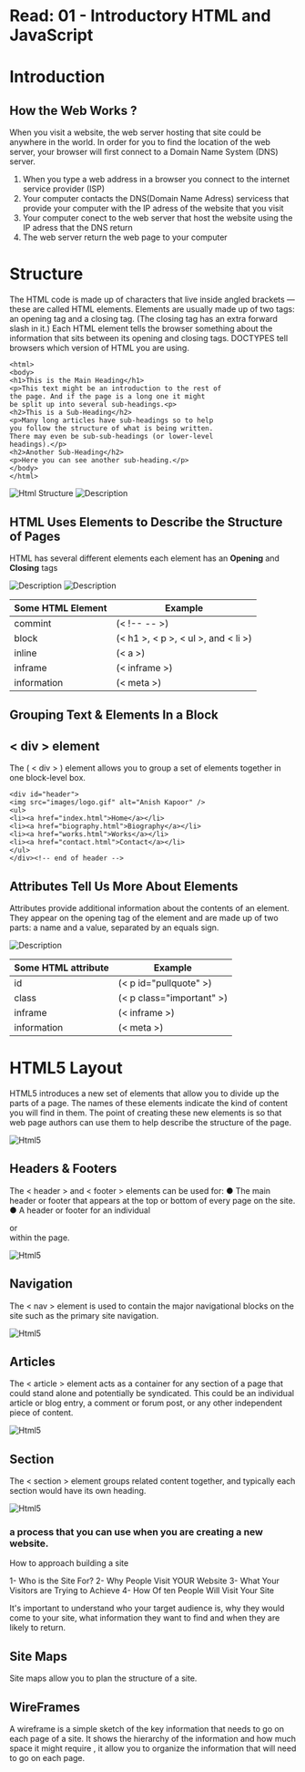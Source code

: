 
# Read: 01 - Introductory HTML and JavaScript



# Introduction

## **How the Web Works ?**


  When you visit a website, the web server hosting that site could be anywhere in the world. In order for you to find the location of the web server, your browser will first   connect to a Domain Name System (DNS) server.
  
  1. When you type a web address in a browser you connect to the internet service provider (ISP) 
  2. Your computer contacts the DNS(Domain Name Adress) servicess that provide your computer with the IP adress of the website that you visit
  3. Your computer conect to the web server that host the website using the IP adress that the DNS return
  4. The web server return the web page to your computer
  
  
  

# Structure


   The HTML code is made up of characters that live inside angled brackets — these are called HTML elements. Elements are usually made up of two tags: an opening tag and a closing tag. (The closing tag has an extra forward slash in it.) Each HTML element tells the browser something about the information that sits between its opening and closing tags. DOCTYPES tell browsers which version of HTML you are using.
   
   
    <html>
    <body>
    <h1>This is the Main Heading</h1>
    <p>This text might be an introduction to the rest of
    the page. And if the page is a long one it might
    be split up into several sub-headings.<p>
    <h2>This is a Sub-Heading</h2>
    <p>Many long articles have sub-headings so to help
    you follow the structure of what is being written.
    There may even be sub-sub-headings (or lower-level
    headings).</p>
    <h2>Another Sub-Heading</h2>
    <p>Here you can see another sub-heading.</p>
    </body>
    </html>
    
   ![Html Structure](htmlstructure.png)     ![Description](desc.png)
   
   
      
      
 ## HTML Uses Elements to Describe the Structure of Pages 
 
 
  HTML has several different elements each element has an **Opening** and **Closing** tags
  
  
   ![Description](open.png)        ![Description](close.png)
   
   
   
   
   
   
   Some HTML Element | Example 
   ----------------- | ----------------- 
   commint | (< !-- -- >)
   block | (< h1 >, < p >, < ul >, and < li >)
   inline | (< a >)
   inframe | (< inframe >)
   information | (< meta >)
  
  
  
  
 ##  Grouping Text & Elements In a Block
 
 
 ## **< div > element**
 
   The ( < div > ) element allows you to group a set of elements together in one block-level box.
   
   
    <div id="header">
    <img src="images/logo.gif" alt="Anish Kapoor" />
    <ul>
    <li><a href="index.html">Home</a></li>
    <li><a href="biography.html">Biography</a></li>
    <li><a href="works.html">Works</a></li>
    <li><a href="contact.html">Contact</a></li>
    </ul>
    </div><!-- end of header -->
     
     
     
  
 ## Attributes Tell Us More About Elements 
 
 
   Attributes provide additional information about the contents of an element. They appear on the opening tag of the element and are made up of two parts: a name and a value,  separated by an equals sign.
   
   ![Description](attribute.png)
   
   
   
   
   Some HTML attribute | Example 
   ------------------- | ----------------- 
   id | (< p id="pullquote" >)
   class | (< p class="important" >)
   inframe | (< inframe >)
   information | (< meta >)
   





# HTML5 Layout


   HTML5 introduces a new set of elements that allow you to divide up the parts of a page. The names of these elements indicate the kind of content you will find in them. The point of creating these new elements is so that web page authors can use them to help describe the structure of the page. 
   
   ![Html5](html.png)
   
   
  ## Headers & Footers
   
   The < header > and < footer > elements can be used for:
     ● The main header or footer that appears at the top or bottom of every page on the site.
     ● A header or footer for an individual <article> or <section> within the page.
  
   ![Html5](headerfooter.png)
   
   
    
  ## Navigation
  
   The < nav > element is used to contain the major navigational blocks on the site such as the primary site navigation.
  
   ![Html5](nav.png)
   
   
   
  ## Articles
  
   The < article > element acts as a container for any section of a page that could stand alone and potentially be syndicated. This could be an individual article or blog entry, a comment or forum post, or any other independent piece of content.
  
   ![Html5](artical.png)
  
  
  
  ## Section 
  
   The < section > element groups related content together, and typically each section would have its own heading.
  
   ![Html5](sec.png)
 
 
 
 
# a process that you can use when you are creating a new website.

  How to approach building a site
  
   1- Who is the Site For?
   2- Why People Visit YOUR Website
   3- What Your Visitors are Trying to Achieve
   4- How Of ten People Will Visit Your Site
   
  It's important to understand who your target audience is, why they would come to your site, what information they want to find and when they are likely to return.
  
  ## Site Maps
  
  Site maps allow you to plan the structure of a site.
  
  
  ## WireFrames
  
  A wireframe is a simple sketch of the key information that needs to go on each page of a site. It shows the hierarchy of the information and how much space it might require , it allow you to organize the information that will need to go on each page.
  
  
  
  
  
  
  
